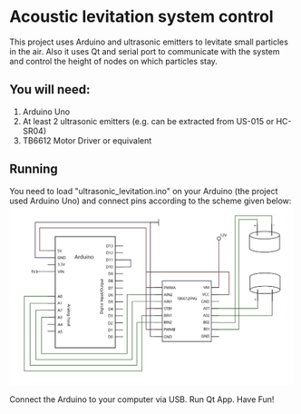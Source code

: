 # Acoustic levitation system control
This project uses Arduino and ultrasonic emitters to levitate small particles in the air. Also it uses Qt and serial port to communicate with the system and control the height of nodes on which particles stay.

## You will need:
1. Arduino Uno
2. At least 2 ultrasonic emitters (e.g. can be extracted from US-015 or HC-SR04)
3. TB6612 Motor Driver or equivalent

## Running
You need to load "ultrasonic_levitation.ino" on your Arduino (the project used Arduino Uno) and connect pins according to the scheme given below:
<img src="https://github.com/Aizeren/acoustic-levitation-system-control/blob/master/resources/scheme.png" width=500>

Connect the Arduino to your computer via USB. Run Qt App. Have Fun!
